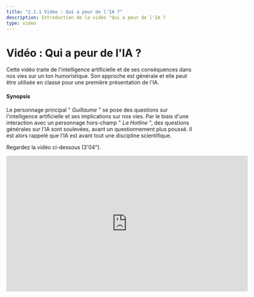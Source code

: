 ```yaml
---
title: "2.1.1 Vidéo : Qui a peur de l'IA ?"
description: Introduction de la vidéo "Qui a peur de l'IA ?
type: video
---
```


# Vidéo : Qui a peur de l'IA ?
Cette vidéo traite de l'intelligence artificielle et de ses conséquences dans nos vies sur un ton humoristique. Son approche est générale et elle peut être utilisée en classe pour une première présentation de l'IA.

#### Synopsis
Le personnage principal " _Guillaume_ " se pose des questions sur l'intelligence artificielle et ses implications sur nos vies. Par le biais d'une interaction avec un personnage hors-champ " _La Hotline_ ", des questions générales sur l'IA sont soulevées, avant un questionnement plus poussé. Il est alors rappelé que l'IA est avant tout une discipline scientifique.


Regardez la vidéo ci-dessous (3'04").

<center><iframe width="640" height="360" src="https://www.youtube.com/embed/JGl1NwywfJ0?rel=0&showinfo=0&cc_load_policy=1&hl=en&modestbranding=1" frameborder="0" allowfullscreen></iframe></center>
